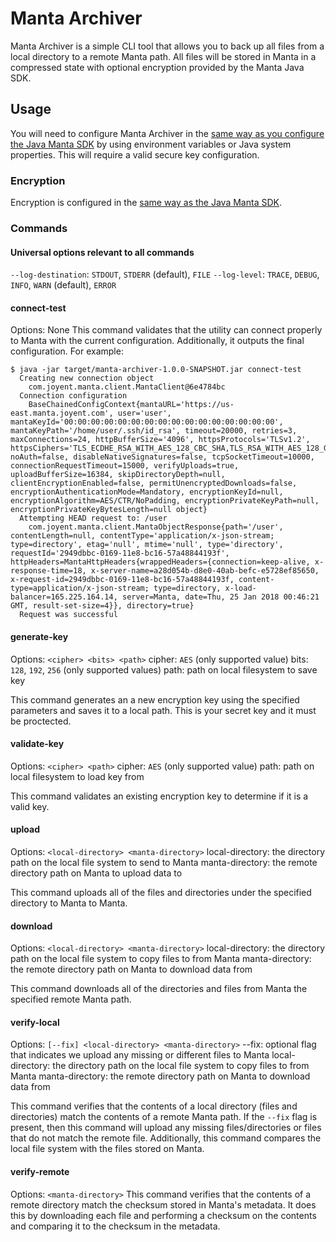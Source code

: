 # Manta Archiver

Manta Archiver is a simple CLI tool that allows you to back up all files from
a local directory to a remote Manta path. All files will be stored in Manta
in a compressed state with optional encryption provided by the Manta Java SDK.

## Usage

You will need to configure Manta Archiver in the [same way as you configure the
Java Manta SDK](https://github.com/joyent/java-manta/blob/master/USAGE.md#parameters) 
by using environment variables or Java system properties. This will require
a valid secure key configuration.

### Encryption

Encryption is configured in the [same way as the Java Manta SDK](https://github.com/joyent/java-manta/blob/master/USAGE.md#client-side-encryption).

### Commands

#### Universal options relevant to all commands
`--log-destination`: `STDOUT`, `STDERR` (default), `FILE`
`--log-level`: `TRACE`, `DEBUG`, `INFO`, `WARN` (default), `ERROR`

#### connect-test
Options: None
This command validates that the utility can connect properly to Manta with the
current configuration. Additionally, it outputs the final configuration.
For example:

```
$ java -jar target/manta-archiver-1.0.0-SNAPSHOT.jar connect-test
  Creating new connection object
    com.joyent.manta.client.MantaClient@6e4784bc
  Connection configuration
    BaseChainedConfigContext{mantaURL='https://us-east.manta.joyent.com', user='user', mantaKeyId='00:00:00:00:00:00:00:00:00:00:00:00:00:00:00:00', mantaKeyPath='/home/user/.ssh/id_rsa', timeout=20000, retries=3, maxConnections=24, httpBufferSize='4096', httpsProtocols='TLSv1.2', httpsCiphers='TLS_ECDHE_RSA_WITH_AES_128_CBC_SHA,TLS_RSA_WITH_AES_128_GCM_SHA256,TLS_RSA_WITH_AES_256_CBC_SHA256,TLS_RSA_WITH_AES_128_CBC_SHA256', noAuth=false, disableNativeSignatures=false, tcpSocketTimeout=10000, connectionRequestTimeout=15000, verifyUploads=true, uploadBufferSize=16384, skipDirectoryDepth=null, clientEncryptionEnabled=false, permitUnencryptedDownloads=false, encryptionAuthenticationMode=Mandatory, encryptionKeyId=null, encryptionAlgorithm=AES/CTR/NoPadding, encryptionPrivateKeyPath=null, encryptionPrivateKeyBytesLength=null object}
  Attempting HEAD request to: /user
    com.joyent.manta.client.MantaObjectResponse{path='/user', contentLength=null, contentType='application/x-json-stream; type=directory', etag='null', mtime='null', type='directory', requestId='2949dbbc-0169-11e8-bc16-57a48844193f', httpHeaders=MantaHttpHeaders{wrappedHeaders={connection=keep-alive, x-response-time=18, x-server-name=a28d054b-d8e0-40ab-befc-e5728ef85650, x-request-id=2949dbbc-0169-11e8-bc16-57a48844193f, content-type=application/x-json-stream; type=directory, x-load-balancer=165.225.164.14, server=Manta, date=Thu, 25 Jan 2018 00:46:21 GMT, result-set-size=4}}, directory=true}
  Request was successful
```

#### generate-key
Options: `<cipher> <bits> <path>`
cipher: `AES` (only supported value)
bits: `128`, `192`, `256` (only supported values)
path: path on local filesystem to save key

This command generates an a new encryption key using the specified parameters
and saves it to a local path. This is your secret key and it must be proctected.

#### validate-key
Options: `<cipher> <path>`
cipher: `AES` (only supported value)
path: path on local filesystem to load key from

This command validates an existing encryption key to determine if it is a valid
key.

#### upload
Options: `<local-directory> <manta-directory>`
local-directory: the directory path on the local file system to send to Manta
manta-directory: the remote directory path on Manta to upload data to

This command uploads all of the files and directories under the specified 
directory to Manta to Manta.

#### download
Options: `<local-directory> <manta-directory>`
local-directory: the directory path on the local file system to copy files to from Manta
manta-directory: the remote directory path on Manta to download data from

This command downloads all of the directories and files from Manta the specified
remote Manta path.

#### verify-local
Options: `[--fix] <local-directory> <manta-directory>`
--fix: optional flag that indicates we upload any missing or different files to Manta
local-directory: the directory path on the local file system to copy files to from Manta
manta-directory: the remote directory path on Manta to download data from

This command verifies that the contents of a local directory (files and 
directories) match the contents of a remote Manta path. If the `--fix` flag is
present, then this command will upload any missing files/directories or files
that do not match the remote file. Additionally, this command compares the local
file system with the files stored on Manta.

#### verify-remote
Options: `<manta-directory>`
This command verifies that the contents of a remote directory match the checksum
stored in Manta's metadata. It does this by downloading each file and performing
a checksum on the contents and comparing it to the checksum in the metadata. 